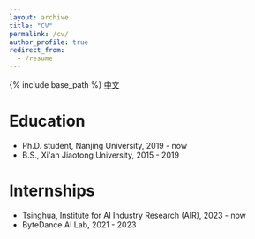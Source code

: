 ```yaml
---
layout: archive
title: "CV"
permalink: /cv/
author_profile: true
redirect_from:
  - /resume
---
```


{% include base_path %}
[中文](../files/cv_zh.pdf)

Education
======
* Ph.D. student, Nanjing University, 2019 - now
* B.S., Xi'an Jiaotong University, 2015 - 2019

Internships
======
* Tsinghua, Institute for Al Industry Research (AIR), 2023 - now
* ByteDance AI Lab, 2021 - 2023
